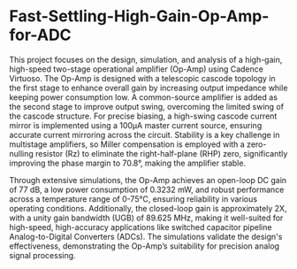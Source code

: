# Fast-Settling-High-Gain-Op-Amp-for-ADC
This project focuses on the design, simulation, and analysis of a high-gain, high-speed two-stage operational amplifier (Op-Amp) using Cadence Virtuoso. The Op-Amp is designed with a telescopic cascode topology in the first stage to enhance overall gain by increasing output impedance while keeping power consumption low. A common-source amplifier is added as the second stage to improve output swing, overcoming the limited swing of the cascode structure. For precise biasing, a high-swing cascode current mirror is implemented using a 100µA master current source, ensuring accurate current mirroring across the circuit. Stability is a key challenge in multistage amplifiers, so Miller compensation is employed with a zero-nulling resistor (Rz) to eliminate the right-half-plane (RHP) zero, significantly improving the phase margin to 70.8°, making the amplifier stable.

Through extensive simulations, the Op-Amp achieves an open-loop DC gain of 77 dB, a low power consumption of 0.3232 mW, and robust performance across a temperature range of 0-75°C, ensuring reliability in various operating conditions. Additionally, the closed-loop gain is approximately 2X, with a unity gain bandwidth (UGB) of 89.625 MHz, making it well-suited for high-speed, high-accuracy applications like switched capacitor pipeline Analog-to-Digital Converters (ADCs). The simulations validate the design's effectiveness, demonstrating the Op-Amp’s suitability for precision analog signal processing.
